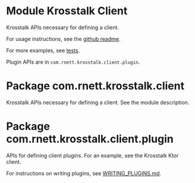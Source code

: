 # Module Krosstalk Client

Krosstalk APIs necessary for defining a client.

For usage instructions, see the [github readme](./../../README.md#krosstalk-expectactual-rpc-call-autowiring).

For more examples, see [tests](./../../tests).

Plugin APIs are in `com.rnett.krosstalk.client.plugin`.

# Package com.rnett.krosstalk.client

Krosstalk APIs necessary for defining a client. See the module description.

# Package com.rnett.krosstalk.client.plugin

APIs for defining client plugins. For an example, see the Krosstalk Ktor client.

For instructions on writing plugins, see [WRITING_PLUGINS.md](./../../WRITING_PLUGINS.md#writing-krosstalk-plugins).